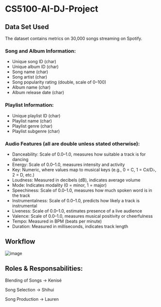 # CS5100-AI-DJ-Project
## Data Set Used
The dataset contains metrics on 30,000 songs streaming on Spotify.

### Song and Album Information:
- Unique song ID (char)
- Unique album ID (char)
- Song name (char)
- Song artist (char)
- Song popularity rating (double, scale of 0–100)
- Album name (char)
- Album release date (char)
  
### Playlist Information:
- Unique playlist ID (char)
- Playlist name (char)
- Playlist genre (char)
- Playlist subgenre (char)

### Audio Features (all are double unless stated otherwise):
- Danceability: Scale of 0.0–1.0, measures how suitable a track is for dancing
- Energy: Scale of 0.0–1.0, measures intensity and activity
- Key: Numeric, where values map to musical keys (e.g., 0 = C, 1 = C♯/D♭, 2 = D, etc.)
- Loudness: Measured in decibels (dB), indicates average volume
- Mode: Indicates modality (0 = minor, 1 = major)
- Speechiness: Scale of 0.0–1.0, measures how much spoken word is in the track
- Instrumentalness: Scale of 0.0–1.0, predicts how likely a track is instrumental
- Liveness: Scale of 0.0–1.0, estimates presence of a live audience
- Valence: Scale of 0.0–1.0, measures musical positivity or cheerfulness
- Tempo: Measured in BPM (beats per minute)
- Duration: Measured in milliseconds, indicates track length

## Workflow
![image](https://github.com/user-attachments/assets/f6e543e2-1af7-481a-8470-c1882d1ac19c)


## Roles & Responsabilities:
Blending of Songs -> Kenisé 

Song Selection -> Shihui 

Song Production -> Lauren 
